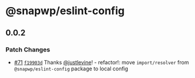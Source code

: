 # @snapwp/eslint-config

## 0.0.2

### Patch Changes

- [#71](https://github.com/rtCamp/snapwp/pull/71) [`f19903d`](https://github.com/rtCamp/snapwp/commit/f19903d33b61a7fe15c16bbe949aebb5c26f1081) Thanks [@justlevine](https://github.com/justlevine)! - refactor!: move `import/resolver` from `@snapwp/eslint-config` package to local config
